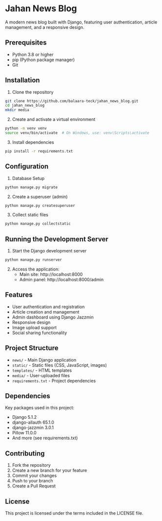 # Jahan News Blog

A modern news blog built with Django, featuring user authentication, article management, and a responsive design.

## Prerequisites

- Python 3.8 or higher
- pip (Python package manager)
- Git

## Installation

1. Clone the repository
```bash
git clone https://github.com/balaara-teck/jahan_news_blog.git
cd jahan_news_blog
mkdir media
```

2. Create and activate a virtual environment
```bash
python -m venv venv
source venv/bin/activate  # On Windows, use: venv\Scripts\activate
```

3. Install dependencies
```bash
pip install -r requirements.txt
```

## Configuration

1. Database Setup
```bash
python manage.py migrate
```

2. Create a superuser (admin)
```bash
python manage.py createsuperuser
```

3. Collect static files
```bash
python manage.py collectstatic
```

## Running the Development Server

1. Start the Django development server
```bash
python manage.py runserver
```

2. Access the application:
   - Main site: http://localhost:8000
   - Admin panel: http://localhost:8000/admin

## Features

- User authentication and registration
- Article creation and management
- Admin dashboard using Django Jazzmin
- Responsive design
- Image upload support
- Social sharing functionality

## Project Structure

- `news/` - Main Django application
- `static/` - Static files (CSS, JavaScript, images)
- `templates/` - HTML templates
- `media/` - User-uploaded files
- `requirements.txt` - Project dependencies

## Dependencies

Key packages used in this project:
- Django 5.1.2
- django-allauth 65.1.0
- django-jazzmin 3.0.1
- Pillow 11.0.0
- And more (see requirements.txt)

## Contributing

1. Fork the repository
2. Create a new branch for your feature
3. Commit your changes
4. Push to your branch
5. Create a Pull Request

## License

This project is licensed under the terms included in the LICENSE file.
